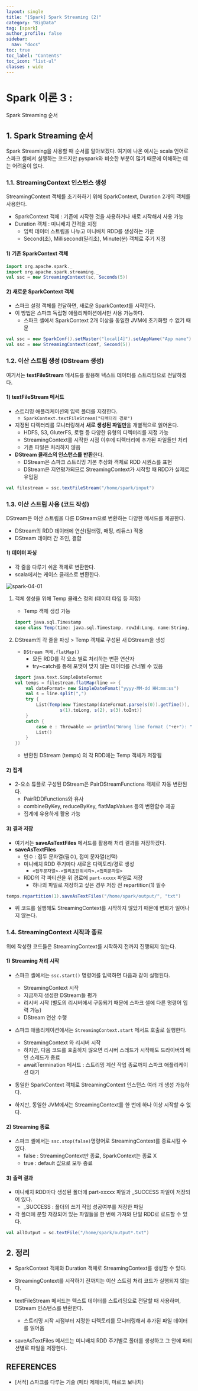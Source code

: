 ```yaml
---
layout: single
title: "[Spark] Spark Streaming (2)"
category: "BigData"
tag: [spark]
author_profile: false
sidebar:
  nav: "docs"
toc: true
toc_label: "Contents"
toc_icon: "list-ul"
classes : wide
---
```


# Spark 이론 3 :
Spark Streaming 순서

## 1. Spark Streaming 순서

Spark Streaming을 사용할 때 순서를 알아보겠다. 여기에 나온 예시는 scala 언어로 스파크 셸에서 실행하는 코드지만 pyspark와 비슷한 부분이 많기 때문에 이해하는 데는 어려움이 없다.

### 1.1. StreamingContext 인스턴스 생성

StreamingContext 객체를 초기화하기 위해 SparkContext, Duration 2개의 객체를 사용한다.

- SparkContext 객체 : 기존에 시작한 것을 사용하거나 새로 시작해서 사용 가능
- Duration 객체 : 미니배치 간격을 지정
  - 입력 데이터 스트림을 나누고 미니배치 RDD를 생성하는 기준
  - Second(초), Millisecond(밀리초), Minute(분) 객체로 주기 지정

#### 1) 기존 SparkContext 객체

```scala
import org.apache.spark._
import org.apache.spark.streaming._
val ssc = new StreamingContext(sc, Seconds(5))
```

#### 2) 새로운 SparkContext 객체

- 스파크 설정 객체를 전달하면, 새로운 SparkContext를 시작한다.
- 이 방법은 스파크 독립형 애플리케이션에서만 사용 가능하다.
  - 스파크 셸에서 SparkContext 2개 이상을 동일한 JVM에 초기화할 수 없기 때문

```scala
val ssc = new SparkConf().setMaster("local[4]").setAppName("App name")
val ssc = new StreamingContext(conf, Second(5))
```

### 1.2. 이산 스트림 생성 (DStream 생성)

여기서는 **textFileStream** 메서드를 활용해 텍스트 데이터를 스트리밍으로 전달하겠다.

#### 1) **textFileStream** 메서드

- 스트리밍 애플리케이션의 입력 폴더를 지정한다.
  - `SparkContext.textFileStream("디렉터리 경로")`
- 지정된 디렉터리를 모니터링해서 **새로 생성된 파일만**을 개별적으로 읽어온다.
  - HDFS, S3, GluterFS, 로컬 등 다양한 유형의 디렉터리를 지정 가능
  - StreamingContext를 시작한 시점 이후에 디렉터리에 추가된 파일들만 처리
  - 기존 파일은 처리하지 않음
- **DStream 클래스의 인스턴스를 반환**한다.
  - DStream은 스파크 스트리밍 기본 추상화 객체로 RDD 시퀀스를 표현
  - DStream은 지연평가되므로 StreamingContext가 시작할 때 RDD가 실제로 유입됨

```scala
val filestream = ssc.textFileStream("/home/spark/input")
```

### 1.3. 이산 스트림 사용 (코드 작성)

DStream은 이산 스트림을 다른 DStream으로 변환하는 다양한 메서드를 제공한다.

- DStream의 RDD 데이터에 연산(필터링, 매핑, 리듀스) 적용
- DStream 데이터 간 조인, 결합

#### 1) 데이터 파싱

- 각 줄을 다루기 쉬운 객체로 변환한다.
- scala에서는 케이스 클래스로 변환한다.

![spark-04-01](https://raw.githubusercontent.com/hanalog/hanalog.github.io/gh-pages/images/2023-03-09-spark-04/spark-04-01.jpg)

1. 객체 생성을 위해 Temp 클래스 정의 (데이터 타입 등 지정)

   - Temp 객체 생성 가능

   ```scala
   import java.sql.Timestamp
   case class Temp(time: java.sql.Timestamp, rowId:Long, name:String, amount:Int)
   ```

2. DStream의 각 줄을 파싱 > Temp 객체로 구성된 새 DStream을 생성

   - `DStream 객체.flatMap()`
     - 모든 RDD를 각 요소 별로 처리하는 변환 연산자
     - try~catch를 통해 포맷이 맞지 않는 데이터를 건너뛸 수 있음

   ```scala
   import java.text.SimpleDateFormat
   val temps = filestream.flatMap(line => {
       val dateFormat= new SimpleDateFomat("yyyy-MM-dd HH:mm:ss")
       val s = line.split(",")
       try {
           List(Temp(new Timestamp(dateFormat.parse(s(0)).getTime()),
                    s(1).toLong, s(2), s(3).toInt))
       }
       catch {
           case e : Throwable => println("Wrong line format ("+e+"): "+line)
           List()
       }
   })
   ```

   - 반환된 DStream (temps) 의 각 RDD에는 Temp 객체가 저장됨

#### 2) 집계

- 2-요소 튜플로 구성된 DStream은 PairDStreamFunctions 객체로 자동 변환된다.
  - PairRDDFunctions와 유사
  - combineByKey, reduceByKey, flatMapValues 등의 변환함수 제공
  - 집계에 유용하게 활용 가능

#### 3) 결과 저장

- 여기서는 **saveAsTextFiles** 메서드를 활용해 처리 결과를 저장하겠다.
- **saveAsTextFiles**
  - 인수 : 접두 문자열(필수), 접미 문자열(선택)
  - 미니배치 RDD 주기마다 새로운 디렉토리/경로 생성
    - `<접두문자열>-<밀리초단위시각>.<접미문자열>`
  - RDD의 각 파티션을 위 경로에 `part-xxxxx` 파일로 저장
    - 하나의 파일로 저장하고 싶은 경우 저장 전 repartition(1) 필수

```scala
temps.repartition(1).saveAsTextFiles("/home/spark/output/", "txt")
```

- 위 코드를 실행해도 StreamingContext를 시작하지 않았기 때문에 변화가 일어나지 않는다.

### 1.4. StreamingContext 시작과 종료

위에 작성한 코드들은 StreamingContext를 시작하지 전까지 진행되지 않는다.

####  1) Streaming 처리 시작

- 스파크 셸에서는 `ssc.start()` 명령어를 입력하면 다음과 같이 실행된다.
  - StreamingContext 시작
  - 지금까지 생성한 DStream들 평가
  - 리시버 시작 (별도의 리시버에서 구동되기 때문에 스파크 셸에 다른 명령어 입력 가능)
  - DStream 연산 수행
- 스파크 애플리케이션에서는 `StreamingContext.start` 메서드 호출로 실행한다.
  - StreamingContext 와 리시버 시작
  - 하지만, 다음 코드를 호출하지 않으면 리시버 스레드가 시작해도 드라이버의 메인 스레드가 종료
  - awaitTermination 메서드 : 스트리밍 계산 작업 종료까지 스파크 애플리케이션 대기

- 동일한 SparkContext 객체로 StreamingContext 인스턴스 여러 개 생성 가능하다.
- 하지만, 동일한 JVM에서는 StreamingContext를 한 번에 하나 이상 시작할 수 없다.

#### 2) Streaming 종료

- 스파크 셸에서는 `ssc.stop(false)`명령어로 StreamingContext를 종료시킬 수 있다.
  - false : StreamingContext만 종료, SparkContext는 종료 X
  - true : default 값으로 모두 종료

#### 3) 출력 결과

- 미니배치 RDD마다 생성된 폴더에 part-xxxxx 파일과 _SUCCESS 파일이 저장되어 있다.
  - _SUCCESS : 폴더의 쓰기 작업 성공여부를 저장한 파일
- 각 폴더에 분할 저장되어 있는 파일들을 한 번에 가져와 단일 RDD로 로드할 수 있다.

```scala
val allOutput = sc.textFile("/home/spark/output*.txt")
```

## 2. 정리

- SparkContext 객체와 Duration 객체로 StreamingContext를 생성할 수 있다.

- StreamingContext를 시작하기 전까지는 이산 스트림 처리 코드가 실행되지 않는다.

- textFileStream 메서드는 텍스트 데이터를 스트리밍으로 전달할 때 사용하며, DStream 인스턴스를 반환한다.

  - 스트리밍 시작 시점부터 지정한 디렉토리를 모니터링해서 추가된 파일 데이터를 읽어옴

- saveAsTextFiles 메서드는 미니배치 RDD 주기별로 폴더를 생성하고 그 안에 파티션별로 파일을 저장한다.

  


## REFERENCES

- [서적] 스파크를 다루는 기술 (페타 제체비치, 마르코 보나치)